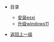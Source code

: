 * 目录
  * [安装esxi](/other/nuc/esxi.md)
  * [升级windows11](/other/nuc/windows11.md)


* [返回上一级](/other/)